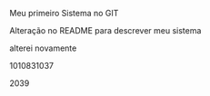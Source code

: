 Meu primeiro Sistema no GIT

Alteração no README para descrever meu sistema

alterei novamente

1010831037

2039